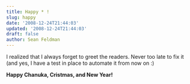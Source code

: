 ```yaml
---
title: Happy * !
slug: happy
date: '2008-12-24T21:44:03'
updated: '2008-12-24T21:44:03'
draft: false
author: Sean Feldman
---
```



I realized that I always forget to greet the readers. Never too late to fix it (and yes, I have a test in place to automate it from now on :)

**Happy Chanuka, Cristmas, and New Year!** 


